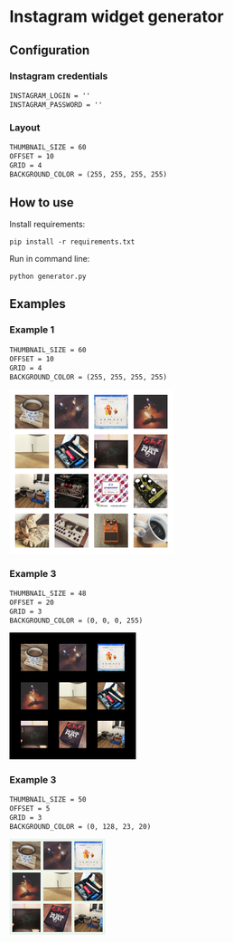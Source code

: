 # Instagram widget generator

## Configuration

### Instagram credentials

    INSTAGRAM_LOGIN = ''
    INSTAGRAM_PASSWORD = ''

### Layout

    THUMBNAIL_SIZE = 60
    OFFSET = 10
    GRID = 4
    BACKGROUND_COLOR = (255, 255, 255, 255)

## How to use

Install requirements:

    pip install -r requirements.txt

Run in command line:

    python generator.py

## Examples

### Example 1

    THUMBNAIL_SIZE = 60
    OFFSET = 10
    GRID = 4
    BACKGROUND_COLOR = (255, 255, 255, 255)

![Example 1](./examples/example1.png)

### Example 3

    THUMBNAIL_SIZE = 48
    OFFSET = 20
    GRID = 3
    BACKGROUND_COLOR = (0, 0, 0, 255)

![Example 2](./examples/example2.png)

### Example 3

    THUMBNAIL_SIZE = 50
    OFFSET = 5
    GRID = 3
    BACKGROUND_COLOR = (0, 128, 23, 20)

![Example 3](./examples/example3.png)